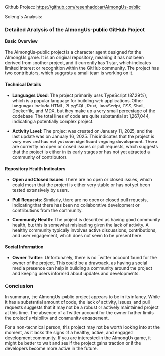 Github Project: https://github.com/resenhadobar/AImongUs-public

Soleng's Analysis:

### Detailed Analysis of the AImongUs-public GitHub Project

#### Basic Overview
The AImongUs-public project is a character agent designed for the AImongUs game. It is an original repository, meaning it has not been derived from another project, and it currently has 1 star, which indicates limited interest or recognition within the GitHub community. The project has two contributors, which suggests a small team is working on it.

#### Technical Details
- **Languages Used**: The project primarily uses TypeScript (87.29%), which is a popular language for building web applications. Other languages include HTML, PLpgSQL, Rust, JavaScript, CSS, Shell, Dockerfile, and MDX, but they make up a very small percentage of the codebase. The total lines of code are quite substantial at 1,267,044, indicating a potentially complex project.
  
- **Activity Level**: The project was created on January 11, 2025, and the last update was on January 16, 2025. This indicates that the project is very new and has not yet seen significant ongoing development. There are currently no open or closed issues or pull requests, which suggests that the project is either in its early stages or has not yet attracted a community of contributors.

#### Repository Health Indicators
- **Open and Closed Issues**: There are no open or closed issues, which could mean that the project is either very stable or has not yet been tested extensively by users.
  
- **Pull Requests**: Similarly, there are no open or closed pull requests, indicating that there has been no collaborative development or contributions from the community.

- **Community Health**: The project is described as having good community health, but this is somewhat misleading given the lack of activity. A healthy community typically involves active discussions, contributions, and user engagement, which does not seem to be present here.

#### Social Information
- **Owner Twitter**: Unfortunately, there is no Twitter account found for the owner of the project. This could be a drawback, as having a social media presence can help in building a community around the project and keeping users informed about updates and developments.

### Conclusion
In summary, the AImongUs-public project appears to be in its infancy. While it has a substantial amount of code, the lack of activity, issues, and pull requests suggests that it may not be a robust or actively maintained project at this time. The absence of a Twitter account for the owner further limits the project's visibility and community engagement.

For a non-technical person, this project may not be worth looking into at the moment, as it lacks the signs of a healthy, active, and engaged development community. If you are interested in the AImongUs game, it might be better to wait and see if the project gains traction or if the developers become more active in the future.